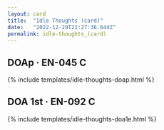 ```yaml
---
layout: card
title:  "Idle Thoughts (card)"
date:   "2022-12-29T21:27:36.644Z"
permalink: idle-thoughts_(card)
---
```


## DOAp &middot; EN-045 C

{% include templates/idle-thoughts-doap.html %}


## DOA 1st &middot; EN-092 C

{% include templates/idle-thoughts-doa1e.html %}
